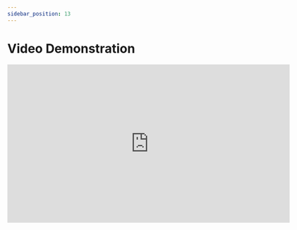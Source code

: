 ```yaml
---
sidebar_position: 13
---
```


# Video Demonstration

<iframe 
	width="640"
	height="360"
	src="https://www.youtube.com/embed/T02jP1BuDv0?si=NA61HhSFmi3F9Mp7"
	title="YouTube video player"
	frameborder="0"
	allow="accelerometer; autoplay; clipboard-write; encrypted-media; gyroscope; picture-in-picture; web-share"
	referrerpolicy="strict-origin-when-cross-origin"
	allowfullscreen
>
</iframe>